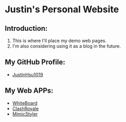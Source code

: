 # Justin's Personal Website
## Introduction:
1. This is where I'll place my demo web pages.
2. I'm also considering using it as a blog in the future.

## My GitHub Profile:
- [JustinHsu1019](https://github.com/JustinHsu1019)

## My Web APPs:
- [WhiteBoard](https://justinhsu1019.github.io/WhiteBoard)
- [ClashRoyale](https://justinhsu1019.github.io/ClashRoyale)
- [MimicStyler](https://justinhsu.000webhostapp.com/mimicstyler)
